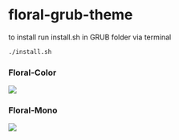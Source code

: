 # floral-grub-theme

to install run install.sh in GRUB folder via terminal

```bash
./install.sh
```
### Floral-Color
![](https://github.com/abhishekmallav/GRUB-Themes/blob/main/preview-color.png)

### Floral-Mono
![](https://github.com/abhishekmallav/GRUB-Themes/blob/main/preview-mono.png)
